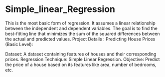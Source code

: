 # Simple_linear_Regression
This is the most basic form of regression. It assumes a linear relationship between the independent and dependent variables. The goal is to find the best-fitting line that minimizes the sum of the squared differences between the actual and predicted values.
Project Details :
Predicting House Prices (Basic Level):

Dataset: A dataset containing features of houses and their corresponding prices.
Regression Technique: Simple Linear Regression.
Objective: Predict the price of a house based on its features like area, number of bedrooms, etc.

